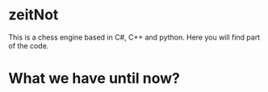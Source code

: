 zeitNot
=======

This is a chess engine based in C#, C++ and python. Here you will find part of the code.

What we have until now?
=======

